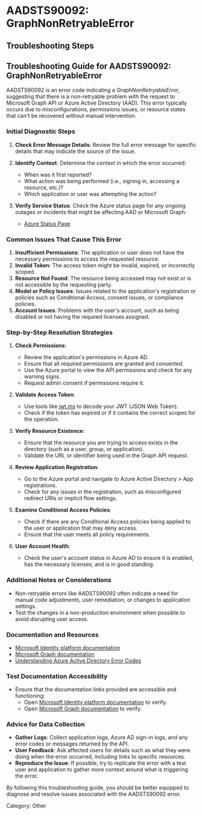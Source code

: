 # AADSTS90092: GraphNonRetryableError


## Troubleshooting Steps
## Troubleshooting Guide for AADSTS90092: GraphNonRetryableError

AADSTS90092 is an error code indicating a *GraphNonRetryableError*, suggesting that there is a non-retryable problem with the request to Microsoft Graph API or Azure Active Directory (AAD). This error typically occurs due to misconfigurations, permissions issues, or resource states that can't be recovered without manual intervention.

### Initial Diagnostic Steps
1. **Check Error Message Details**: Review the full error message for specific details that may indicate the source of the issue.
2. **Identify Context**: Determine the context in which the error occurred:
   - When was it first reported?
   - What action was being performed (i.e., signing in, accessing a resource, etc.)?
   - Which application or user was attempting the action?

3. **Verify Service Status**: Check the Azure status page for any ongoing outages or incidents that might be affecting AAD or Microsoft Graph:
   - [Azure Status Page](https://status.azure.com)

### Common Issues That Cause This Error
1. **Insufficient Permissions**: The application or user does not have the necessary permissions to access the requested resource.
2. **Invalid Token**: The access token might be invalid, expired, or incorrectly scoped.
3. **Resource Not Found**: The resource being accessed may not exist or is not accessible by the requesting party.
4. **Model or Policy Issues**: Issues related to the application's registration or policies such as Conditional Access, consent issues, or compliance policies.
5. **Account Issues**: Problems with the user's account, such as being disabled or not having the required licenses assigned.

### Step-by-Step Resolution Strategies
1. **Check Permissions**:
   - Review the application's permissions in Azure AD.
   - Ensure that all required permissions are granted and consented.
   - Use the Azure portal to view the API permissions and check for any warning signs.
   - Request admin consent if permissions require it.

2. **Validate Access Token**:
   - Use tools like [jwt.ms](https://jwt.ms) to decode your JWT (JSON Web Token).
   - Check if the token has expired or if it contains the correct scopes for the operation.

3. **Verify Resource Existence**:
   - Ensure that the resource you are trying to access exists in the directory (such as a user, group, or application).
   - Validate the URL or identifier being used in the Graph API request.

4. **Review Application Registration**:
   - Go to the Azure portal and navigate to Azure Active Directory > App registrations.
   - Check for any issues in the registration, such as misconfigured redirect URIs or implicit flow settings.

5. **Examine Conditional Access Policies**:
   - Check if there are any Conditional Access policies being applied to the user or application that may deny access.
   - Ensure that the user meets all policy requirements.

6. **User Account Health**:
   - Check the user's account status in Azure AD to ensure it is enabled, has the necessary licenses, and is in good standing.

### Additional Notes or Considerations
- Non-retryable errors like AADSTS90092 often indicate a need for manual code adjustments, user remediation, or changes to application settings.
- Test the changes in a non-production environment when possible to avoid disrupting user access.

### Documentation and Resources
- [Microsoft Identity platform documentation](https://docs.microsoft.com/en-us/azure/active-directory/develop/)
- [Microsoft Graph documentation](https://docs.microsoft.com/en-us/graph/)
- [Understanding Azure Active Directory Error Codes](https://docs.microsoft.com/en-us/azure/active-directory/develop/reference-aad-error-codes)

### Test Documentation Accessibility
- Ensure that the documentation links provided are accessible and functioning:
  - Open [Microsoft Identity platform documentation](https://docs.microsoft.com/en-us/azure/active-directory/develop/) to verify.
  - Open [Microsoft Graph documentation](https://docs.microsoft.com/en-us/graph/) to verify.

### Advice for Data Collection
- **Gather Logs**: Collect application logs, Azure AD sign-in logs, and any error codes or messages returned by the API.
- **User Feedback**: Ask affected users for details such as what they were doing when the error occurred, including links to specific resources.
- **Reproduce the Issue**: If possible, try to replicate the error with a test user and application to gather more context around what is triggering the error.

By following this troubleshooting guide, you should be better equipped to diagnose and resolve issues associated with the AADSTS90092 error.

Category: Other